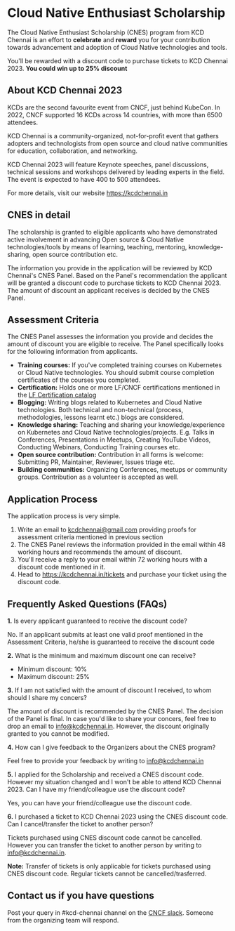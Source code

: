 # Cloud Native Enthusiast Scholarship 

The Cloud Native Enthusiast Scholarship (CNES) program from KCD Chennai is an effort to **celebrate** and **reward** you for your contribution towards advancement and adoption of Cloud Native technologies and tools.

You'll be rewarded with a discount code to purchase tickets to KCD Chennai 2023. **You could win up to 25% discount**

## About KCD Chennai 2023

KCDs are the second favourite event from CNCF, just behind KubeCon. In 2022, CNCF supported 16 KCDs across 14 countries, with more than 6500 attendees.

KCD Chennai is a community-organized, not-for-profit event that gathers adopters and technologists from open source and cloud native communities for education, collaboration, and networking.

KCD Chennai 2023 will feature Keynote speeches, panel discussions, technical sessions and workshops delivered by leading experts in the field. The event is expected to have 400 to 500 attendees.

For more details, visit our website https://kcdchennai.in

## CNES in detail

The scholarship is granted to eligible applicants who have demonstrated active involvement in advancing Open source & Cloud Native technologies/tools by means of learning, teaching, mentoring, knowledge-sharing, open source contribution etc.

The information you provide in the application will be reviewed by KCD Chennai's CNES Panel. Based on the Panel's recommendation the applicant will be granted a discount code to purchase tickets to KCD Chennai 2023. The amount of discount an applicant receives is decided by the CNES Panel.

## Assessment Criteria

The CNES Panel assesses the information you provide and decides the amount of discount you are eligible to receive. The Panel specifically looks for the following information from applicants.

- **Training courses:** If you've completed training courses on Kubernetes or Cloud Native technologies. You should submit course completion certificates of the courses you completed.
- **Certification:** Holds one or more LF/CNCF certifications mentioned in the [LF Certification catalog](https://training.linuxfoundation.org/full-catalog/?_sft_product_type=certification)
- **Blogging:** Writing blogs related to Kubernetes and Cloud Native technologies. Both technical and non-technical (process, methodologies, lessons learnt etc.) blogs are considered.
- **Knowledge sharing:** Teaching and sharing your knowledge/experience on Kubernetes and Cloud Native technologies/projects. E.g. Talks in Conferences, Presentations in Meetups, Creating YouTube Videos, Conducting Webinars, Conducting Training courses etc.
- **Open source contribution:** Contribution in all forms is welcome: Submitting PR, Maintainer, Reviewer, Issues triage etc.
- **Building communities:** Organizing Conferences, meetups or community groups. Contribution as a volunteer is accepted as well.

## Application Process

The application process is very simple.

1. Write an email to kcdchennai@gmail.com providing proofs for assessment criteria mentioned in previous section
2. The CNES Panel reviews the information provided in the email within 48 working hours and recommends the amount of discount.
3. You'll receive a reply to your email within 72 working hours with a discount code mentioned in it.
4. Head to https://kcdchennai.in/tickets and purchase your ticket using the discount code.

## Frequently Asked Questions (FAQs)

**1.**&nbsp;Is every applicant guaranteed to receive the discount code?

No. If an applicant submits at least one valid proof mentioned in the Assessment Criteria, he/she is guaranteed to receive the discount code

**2.**&nbsp;What is the minimum and maximum discount one can receive?
- Minimum discount: 10%
- Maximum discount: 25%

**3.**&nbsp;If I am not satisfied with the amount of discount I received, to whom should I share my concers?

The amount of discount is recommended by the CNES Panel. The decision of the Panel is final. In case you'd like to share your concers, feel free to drop an email to info@kcdchennai.in. However, the discount originally granted to you cannot be modified.

**4.**&nbsp;How can I give feedback to the Organizers about the CNES program?

Feel free to provide your feedback by writing to info@kcdchennai.in

**5.**&nbsp;I applied for the Scholarship and received a CNES discount code. However my situation changed and I won't be able to attend KCD Chennai 2023. Can I have my friend/colleague use the discount code?

Yes, you can have your friend/colleague use the discount code.

**6.**&nbsp;I purchased a ticket to KCD Chennai 2023 using the CNES discount code. Can I cancel/transfer the ticket to another person?

Tickets purchased using CNES discount code cannot be cancelled. However you can transfer the ticket to another person by writing to info@kcdchennai.in.

**Note:** Transfer of tickets is only applicable for tickets purchased using CNES discount code. Regular tickets cannot be cancelled/trasferred.

## Contact us if you have questions

Post your query in #kcd-chennai channel on the [CNCF slack](https://cloud-native.slack.com/). Someone from the organizing team will respond.

